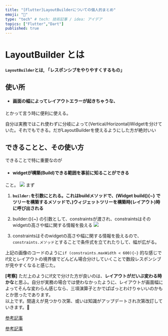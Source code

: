 ```yaml
---
title: "[Flutter]LayoutBuilderについての個人的まとめ"
emoji: "👻"
type: "tech" # tech: 技術記事 / idea: アイデア
topics: ["Flutter","Dart"]
published: true
---
```

# LayoutBuilder とは
#### `LayoutBuilder`とは, 「**レスポンシブをやりやすくするもの**」

## 使い所

- #### 画面の幅によってレイアウトエラーが起きちゃうな、

とかって言う時に便利に使える。

自分は実務ではこれ使わずに分岐によって(Vertical/Horizontal)Widgetを分けていた。それでもできる。だがLayoutBuilderを使えるようにした方が絶対いい
## できることと、その使い方
できることで特に重要なのが
- #### widgetが構築(Build)できる範囲を事前に知ることができる

こと。
![](https://bukiyo-papa.com/wp-content/uploads/2020/04/layoutbuilder2-1920x970.png)
まず
1. **`builder:`を引数にとれる。これはbuildメソッドで、(Widget build(){~} でツリーを構築するメソッドで、)ウィジェットツリーを構築時(レイアウト)時に呼び出される**

2. builder:(){~} の引数として、constraintsが渡され、constraintsはそのwidgetの高さや幅に関する情報を扱える
![](https://bukiyo-papa.com/wp-content/uploads/2020/04/layoutbuilder5-1920x951.png)
3. constraintsはそのwidgetの高さや幅に関する情報を扱えるので、
`constraints.メソッド`とすることで条件式を立てれたりして、幅が広がる。

上記の画像のコードのように`if (constraints.maxWidth < 600){~}`
的な感じでif文とレイアウトの境界値でどんどん場合分けしていくことで数段レスポンシブが見やすくなると感じた。
<br>

**[考察]**
ただ上のようにIf文で分けた方が良いのは、**レイアウトがだいぶ変わる時かな**と思ふ。自分が実務の場合では使わなかったように、レイアウトが画面幅によってそんな変わらん感じなら、三項演算子とかでぱぱっとわけりゃいいのかもとか思ったであります。
<br>
以上です。間違えが見つかり次第、或いは知識がアップデートされ次第改訂していきます。🙏

[参考記事](https://bukiyo-papa.com/layoutbuilder/)

[参考記事](https://qiita.com/ryota47/items/8b1a94bd7f6936aa7af4)